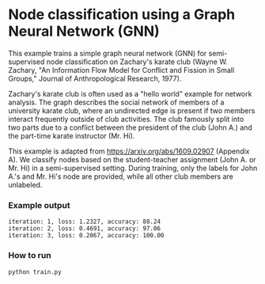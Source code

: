# Node classification using a Graph Neural Network (GNN)
This example trains a simple graph neural network (GNN) for semi-supervised
node classification on Zachary's karate club (Wayne W. Zachary, "An Information
Flow Model for Conflict and Fission in Small Groups," Journal of Anthropological
Research, 1977).

Zachary's karate club is often used as a "hello world" example for network
analysis. The graph describes the social network of members of a university
karate club, where an undirected edge is present if two members interact
frequently outside of club activities. The club famously split into two parts
due to a conflict between the president of the club (John A.) and the part-time
karate instructor (Mr. Hi).

This example is adapted from https://arxiv.org/abs/1609.02907 (Appendix A). We
classify nodes based on the student-teacher assignment (John A. or Mr. Hi) in
a semi-supervised setting. During training, only the labels for John A.'s and
Mr. Hi's node are provided, while all other club members are unlabeled.

### Example output

```
iteration: 1, loss: 1.2327, accuracy: 88.24
iteration: 2, loss: 0.4691, accuracy: 97.06
iteration: 3, loss: 0.2067, accuracy: 100.00
```

### How to run

`python train.py`